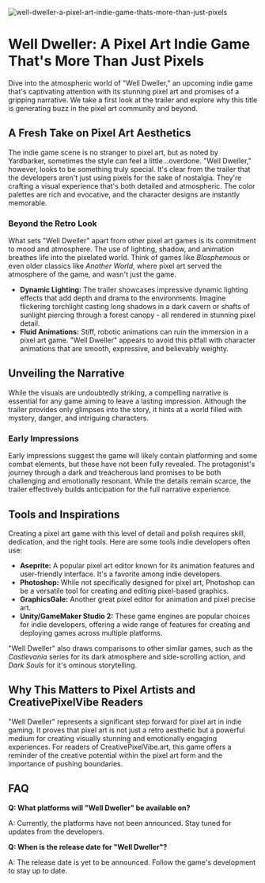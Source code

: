 ![well-dweller-a-pixel-art-indie-game-thats-more-than-just-pixels](https://images.pexels.com/photos/18920008/pexels-photo-18920008.jpeg?auto=compress&cs=tinysrgb&fit=crop&h=627&w=1200)

# Well Dweller: A Pixel Art Indie Game That's More Than Just Pixels

Dive into the atmospheric world of "Well Dweller," an upcoming indie game that's captivating attention with its stunning pixel art and promises of a gripping narrative. We take a first look at the trailer and explore why this title is generating buzz in the pixel art community and beyond.

## A Fresh Take on Pixel Art Aesthetics

The indie game scene is no stranger to pixel art, but as noted by Yardbarker, sometimes the style can feel a little...overdone. "Well Dweller," however, looks to be something truly special. It's clear from the trailer that the developers aren't just using pixels for the sake of nostalgia. They're crafting a visual experience that's both detailed and atmospheric. The color palettes are rich and evocative, and the character designs are instantly memorable.

### Beyond the Retro Look

What sets "Well Dweller" apart from other pixel art games is its commitment to mood and atmosphere. The use of lighting, shadow, and animation breathes life into the pixelated world. Think of games like *Blasphemous* or even older classics like *Another World*, where pixel art served the atmosphere of the game, and wasn't just the game.

*   **Dynamic Lighting:** The trailer showcases impressive dynamic lighting effects that add depth and drama to the environments. Imagine flickering torchlight casting long shadows in a dark cavern or shafts of sunlight piercing through a forest canopy - all rendered in stunning pixel detail.
*   **Fluid Animations:** Stiff, robotic animations can ruin the immersion in a pixel art game. "Well Dweller" appears to avoid this pitfall with character animations that are smooth, expressive, and believably weighty.

## Unveiling the Narrative

While the visuals are undoubtedly striking, a compelling narrative is essential for any game aiming to leave a lasting impression. Although the trailer provides only glimpses into the story, it hints at a world filled with mystery, danger, and intriguing characters.

### Early Impressions

Early impressions suggest the game will likely contain platforming and some combat elements, but these have not been fully revealed. The protagonist's journey through a dark and treacherous land promises to be both challenging and emotionally resonant. While the details remain scarce, the trailer effectively builds anticipation for the full narrative experience.

## Tools and Inspirations

Creating a pixel art game with this level of detail and polish requires skill, dedication, and the right tools. Here are some tools indie developers often use:

*   **Aseprite:** A popular pixel art editor known for its animation features and user-friendly interface. It's a favorite among indie developers.
*   **Photoshop:** While not specifically designed for pixel art, Photoshop can be a versatile tool for creating and editing pixel-based graphics.
*   **GraphicsGale:** Another great pixel editor for animation and pixel precise art.
*   **Unity/GameMaker Studio 2:** These game engines are popular choices for indie developers, offering a wide range of features for creating and deploying games across multiple platforms. 

"Well Dweller" also draws comparisons to other similar games, such as the *Castlevania* series for its dark atmosphere and side-scrolling action, and *Dark Souls* for it's ominous storytelling.

## Why This Matters to Pixel Artists and CreativePixelVibe Readers

"Well Dweller" represents a significant step forward for pixel art in indie gaming. It proves that pixel art is not just a retro aesthetic but a powerful medium for creating visually stunning and emotionally engaging experiences. For readers of CreativePixelVibe.art, this game offers a reminder of the creative potential within the pixel art form and the importance of pushing boundaries.

## FAQ

**Q: What platforms will "Well Dweller" be available on?**

A: Currently, the platforms have not been announced. Stay tuned for updates from the developers.

**Q: When is the release date for "Well Dweller"?**

A: The release date is yet to be announced. Follow the game's development to stay up to date.

